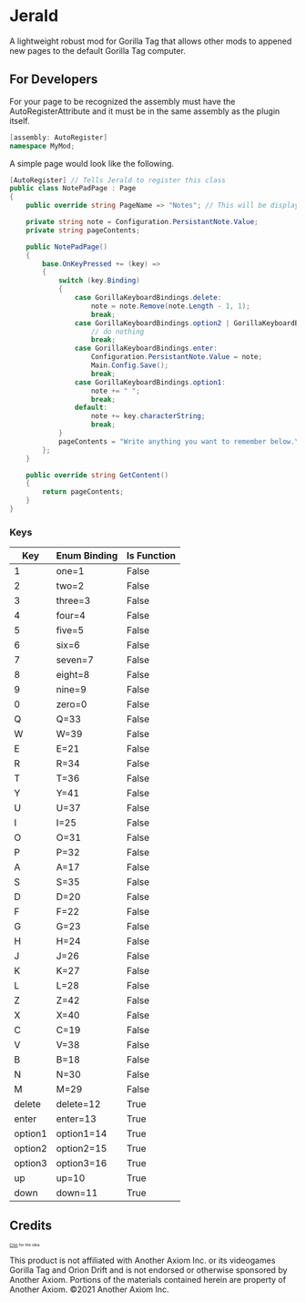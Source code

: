 # Jerald
A lightweight robust mod for Gorilla Tag that allows other mods to appened new pages to the default Gorilla Tag computer.

## For Developers
For your page to be recognized the assembly must have the AutoRegisterAttribute and it must be in the same assembly as the plugin itself.
```cs
[assembly: AutoRegister]
namespace MyMod;
```
A simple page would look like the following.
```cs
[AutoRegister] // Tells Jerald to register this class
public class NotePadPage : Page
{
    public override string PageName => "Notes"; // This will be displayed in the function select screen

    private string note = Configuration.PersistantNote.Value;
    private string pageContents;

    public NotePadPage()
    {
        base.OnKeyPressed += (key) =>
        {
            switch (key.Binding)
            {
                case GorillaKeyboardBindings.delete:
                    note = note.Remove(note.Length - 1, 1);
                    break;
                case GorillaKeyboardBindings.option2 | GorillaKeyboardBindings.option3 | GorillaKeyboardBindings.down | GorillaKeyboardBindings.up:
                    // do nothing
                    break;
                case GorillaKeyboardBindings.enter:
                    Configuration.PersistantNote.Value = note;
                    Main.Config.Save();
                    break;
                case GorillaKeyboardBindings.option1:
                    note += " ";
                    break;
                default:
                    note += key.characterString;
                    break;
            }
            pageContents = "Write anything you want to remember below.\n" + note;
        };
    }

    public override string GetContent()
    {
        return pageContents;
    }
}
```

### Keys
| Key | Enum Binding | Is Function |
|---|---|---|
| 1 | one=1 | False |
| 2 | two=2 | False |
| 3 | three=3 | False |
| 4 | four=4 | False |
| 5 | five=5 | False |
| 6 | six=6 | False |
| 7 | seven=7 | False |
| 8 | eight=8 | False |
| 9 | nine=9 | False |
| 0 | zero=0 | False |
| Q | Q=33 | False |
| W | W=39 | False |
| E | E=21 | False |
| R | R=34 | False |
| T | T=36 | False |
| Y | Y=41 | False |
| U | U=37 | False |
| I | I=25 | False |
| O | O=31 | False |
| P | P=32 | False |
| A | A=17 | False |
| S | S=35 | False |
| D | D=20 | False |
| F | F=22 | False |
| G | G=23 | False |
| H | H=24 | False |
| J | J=26 | False |
| K | K=27 | False |
| L | L=28 | False |
| Z | Z=42 | False |
| X | X=40 | False |
| C | C=19 | False |
| V | V=38 | False |
| B | B=18 | False |
| N | N=30 | False |
| M | M=29 | False |
| delete | delete=12 | True |
| enter | enter=13 | True |
| option1 | option1=14 | True |
| option2 | option2=15 | True |
| option3 | option3=16 | True |
| up | up=10 | True |
| down | down=11 | True |

## Credits
<sub><sup><sub><sup>[Chin](https://github.com/Chin0303) for the idea</sup></sub></sup></sub>

This product is not affiliated with Another Axiom Inc. or its videogames Gorilla Tag and Orion Drift and is not endorsed or otherwise sponsored by Another Axiom. Portions of the materials contained herein are property of Another Axiom. ©2021 Another Axiom Inc.